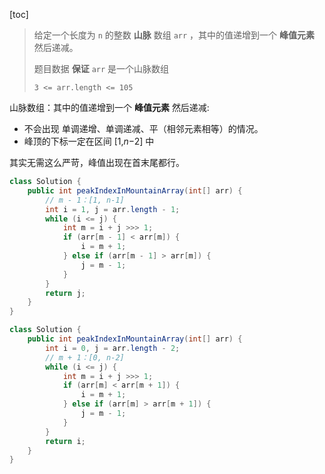 [toc]

> 给定一个长度为 `n` 的整数 **山脉** 数组 `arr` ，其中的值递增到一个 **峰值元素** 然后递减。
>
> 题目数据 **保证** `arr` 是一个山脉数组
>
> `3 <= arr.length <= 105`



山脉数组：其中的值递增到一个 **峰值元素** 然后递减:

- 不会出现 单调递增、单调递减、平（相邻元素相等）的情况。
- 峰顶的下标一定在区间 [1,*n*−2] 中



其实无需这么严苛，峰值出现在首末尾都行。

```java
class Solution {
    public int peakIndexInMountainArray(int[] arr) {
        // m - 1：[1, n-1]
        int i = 1, j = arr.length - 1;
        while (i <= j) {
            int m = i + j >>> 1;
            if (arr[m - 1] < arr[m]) {
                i = m + 1;
            } else if (arr[m - 1] > arr[m]) {
                j = m - 1;
            }
        }
        return j;
    }
}
```

```java
class Solution {
    public int peakIndexInMountainArray(int[] arr) {
        int i = 0, j = arr.length - 2;
        // m + 1：[0, n-2]
        while (i <= j) {
            int m = i + j >>> 1;
            if (arr[m] < arr[m + 1]) {
                i = m + 1;
            } else if (arr[m] > arr[m + 1]) {
                j = m - 1;
            }
        }
        return i;
    }
}
```

